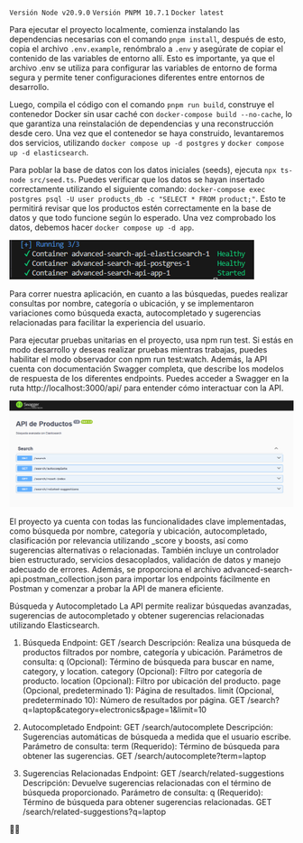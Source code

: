 `Versión Node v20.9.0`
`Versión PNPM 10.7.1`
`Docker latest`

Para ejecutar el proyecto localmente, comienza instalando las dependencias necesarias con el comando `pnpm install`, después de esto, copia el archivo `.env.example`, renómbralo a `.env` y asegúrate de copiar el contenido de las variables de entorno allí. Esto es importante, ya que el archivo .env se utiliza para configurar las variables de entorno de forma segura y permite tener configuraciones diferentes entre entornos de desarrollo.

Luego, compila el código con el comando `pnpm run build`, construye el contenedor Docker sin usar caché con `docker-compose build --no-cache`, lo que garantiza una reinstalación de dependencias y una reconstrucción desde cero. Una vez que el contenedor se haya construido, levantaremos dos servicios, utilizando `docker compose up -d postgres` y `docker compose up -d elasticsearch`.

Para poblar la base de datos con los datos iniciales (seeds), ejecuta `npx ts-node src/seed.ts`. Puedes verificar que los datos se hayan insertado correctamente utilizando el siguiente comando: `docker-compose exec postgres psql -U user products_db -c "SELECT * FROM product;"`. Esto te permitirá revisar que los productos estén correctamente en la base de datos y que todo funcione según lo esperado. Una vez comprobado los datos, debemos hacer `docker compose up -d app`. 

![alt text](image-1.png)

Para correr nuestra aplicación, en cuanto a las búsquedas, puedes realizar consultas por nombre, categoría o ubicación, y se implementaron variaciones como búsqueda exacta, autocompletado y sugerencias relacionadas para facilitar la experiencia del usuario.

Para ejecutar pruebas unitarias en el proyecto, usa npm run test. Si estás en modo desarrollo y deseas realizar pruebas mientras trabajas, puedes habilitar el modo observador con npm run test:watch. Además, la API cuenta con documentación Swagger completa, que describe los modelos de respuesta de los diferentes endpoints. Puedes acceder a Swagger en la ruta http://localhost:3000/api/ para entender cómo interactuar con la API. 

![alt text](image.png)

El proyecto ya cuenta con todas las funcionalidades clave implementadas, como búsqueda por nombre, categoría y ubicación, autocompletado, clasificación por relevancia utilizando _score y boosts, así como sugerencias alternativas o relacionadas. También incluye un controlador bien estructurado, servicios desacoplados, validación de datos y manejo adecuado de errores. Además, se proporciona el archivo advanced-search-api.postman_collection.json para importar los endpoints fácilmente en Postman y comenzar a probar la API de manera eficiente. 


Búsqueda y Autocompletado
La API permite realizar búsquedas avanzadas, sugerencias de autocompletado y obtener sugerencias relacionadas utilizando Elasticsearch.

1. Búsqueda
Endpoint: GET /search
Descripción: Realiza una búsqueda de productos filtrados por nombre, categoría y ubicación. Parámetros de consulta:
q (Opcional): Término de búsqueda para buscar en name, category, y location.
category (Opcional): Filtro por categoría de producto.
location (Opcional): Filtro por ubicación del producto.
page (Opcional, predeterminado 1): Página de resultados.
limit (Opcional, predeterminado 10): Número de resultados por página.
GET /search?q=laptop&category=electronics&page=1&limit=10

2. Autocompletado
Endpoint: GET /search/autocomplete
Descripción: Sugerencias automáticas de búsqueda a medida que el usuario escribe.
Parámetro de consulta: term (Requerido): Término de búsqueda para obtener las sugerencias.
GET /search/autocomplete?term=laptop

3. Sugerencias Relacionadas
Endpoint: GET /search/related-suggestions
Descripción: Devuelve sugerencias relacionadas con el término de búsqueda proporcionado.
Parámetro de consulta:
q (Requerido): Término de búsqueda para obtener sugerencias relacionadas.
GET /search/related-suggestions?q=laptop

🚀📑